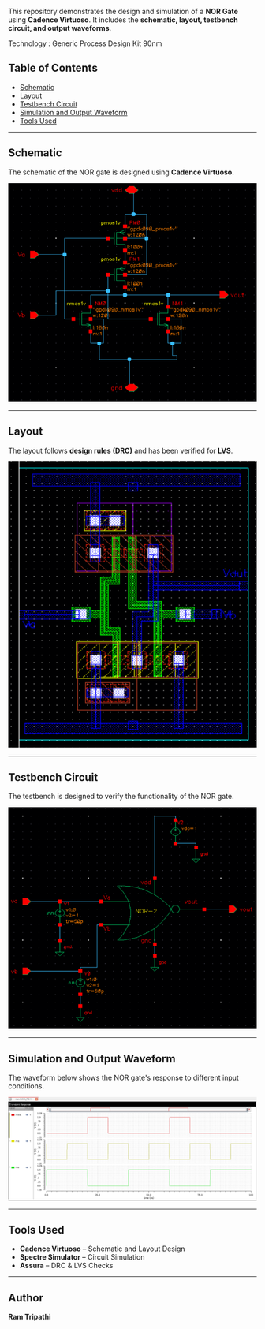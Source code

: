 This repository demonstrates the design and simulation of a **NOR Gate** using **Cadence Virtuoso**. It includes the **schematic, layout, testbench circuit, and output waveforms**. 

Technology : Generic Process Design Kit 90nm

## Table of Contents  
- [Schematic](#schematic)  
- [Layout](#layout)  
- [Testbench Circuit](#testbench-circuit)  
- [Simulation and Output Waveform](#simulation-and-output-waveform)  
- [Tools Used](#tools-used)  

---

## Schematic  
The schematic of the NOR gate is designed using **Cadence Virtuoso**.  

![Schematic](CMOS_NOR.png)  

---

## Layout  
The layout follows **design rules (DRC)** and has been verified for **LVS**.  

![Layout](NOR_gate_Layout.png)  

---

## Testbench Circuit  
The testbench is designed to verify the functionality of the NOR gate.  

![Testbench](NOR_gate_simulation_circuit.png)  

---

## Simulation and Output Waveform  
The waveform below shows the NOR gate's response to different input conditions.  

![Output Waveform](NOR_Gate_Transient_Analysis.png)  

---

## Tools Used  
- **Cadence Virtuoso** – Schematic and Layout Design  
- **Spectre Simulator** – Circuit Simulation  
- **Assura** – DRC & LVS Checks  

---

## Author  
**Ram Tripathi**  

